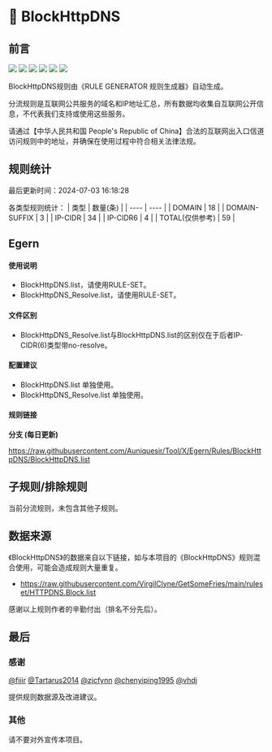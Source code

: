 # 🧸 BlockHttpDNS

## 前言

![](https://shields.io/badge/-移除重复规则-ff69b4) ![](https://shields.io/badge/-DOMAIN与DOMAIN--SUFFIX合并-green) ![](https://shields.io/badge/-DOMAIN--SUFFIX间合并-critical) ![](https://shields.io/badge/-DOMAIN与DOMAIN--KEYWORD合并-9cf) ![](https://shields.io/badge/-DOMAIN--SUFFIX与DOMAIN--KEYWORD合并-blue) ![](https://shields.io/badge/-IP--CIDR(6)合并-blueviolet) 

BlockHttpDNS规则由《RULE GENERATOR 规则生成器》自动生成。

分流规则是互联网公共服务的域名和IP地址汇总，所有数据均收集自互联网公开信息，不代表我们支持或使用这些服务。

请通过【中华人民共和国 People's Republic of China】合法的互联网出入口信道访问规则中的地址，并确保在使用过程中符合相关法律法规。

## 规则统计

最后更新时间：2024-07-03 16:18:28

各类型规则统计：
| 类型 | 数量(条)  | 
| ---- | ----  |
| DOMAIN | 18  | 
| DOMAIN-SUFFIX | 3  | 
| IP-CIDR | 34  | 
| IP-CIDR6 | 4  | 
| TOTAL(仅供参考) | 59  | 


## Egern 

#### 使用说明
- BlockHttpDNS.list，请使用RULE-SET。
- BlockHttpDNS_Resolve.list，请使用RULE-SET。

#### 文件区别
- BlockHttpDNS_Resolve.list与BlockHttpDNS.list的区别仅在于后者IP-CIDR(6)类型带no-resolve。

#### 配置建议
- BlockHttpDNS.list 单独使用。
- BlockHttpDNS_Resolve.list 单独使用。

#### 规则链接
**分支 (每日更新)**

https://raw.githubusercontent.com/Auniquesir/Tool/X/Egern/Rules/BlockHttpDNS/BlockHttpDNS.list











## 子规则/排除规则


当前分流规则，未包含其他子规则。

## 数据来源

《BlockHttpDNS》的数据来自以下链接，如与本项目的《BlockHttpDNS》规则混合使用，可能会造成规则大量重复。

- https://raw.githubusercontent.com/VirgilClyne/GetSomeFries/main/ruleset/HTTPDNS.Block.list


感谢以上规则作者的辛勤付出（排名不分先后）。

## 最后

### 感谢

[@fiiir](https://github.com/fiiir) [@Tartarus2014](https://github.com/Tartarus2014) [@zjcfynn](https://github.com/zjcfynn) [@chenyiping1995](https://github.com/chenyiping1995) [@vhdj](https://github.com/vhdj)

提供规则数据源及改进建议。

### 其他

请不要对外宣传本项目。
